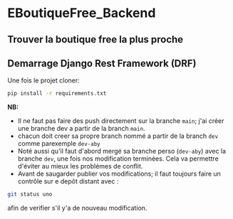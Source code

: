# EBoutiqueFree_Backend
## Trouver la boutique free la plus proche 


## Demarrage Django Rest Framework (DRF)

Une fois le projet cloner: 

```bash
pip install -r requirements.txt
```

**NB:** 
- Il ne faut pas faire des push directement sur la branche `main`; j'ai créer une branche dev a partir de la branch `main`.
- chacun doit creer sa propre branch nommé a partir de la branch `dev` comme parexemple `dev-aby`
- Noté aussi qu'il faut d'abord mergé sa branche perso (`dev-aby`) avec la branche `dev`, une fois nos modification terminées. Cela va permettre d'éviter au mieux les problémes de conflit.
- Avant de saugarder publier vos modifications; il faut toujours faire un contrôle sur e depôt distant avec :
```bash 
git status uno
```
afin de verifier s'il y'a de nouveau modification.
 
